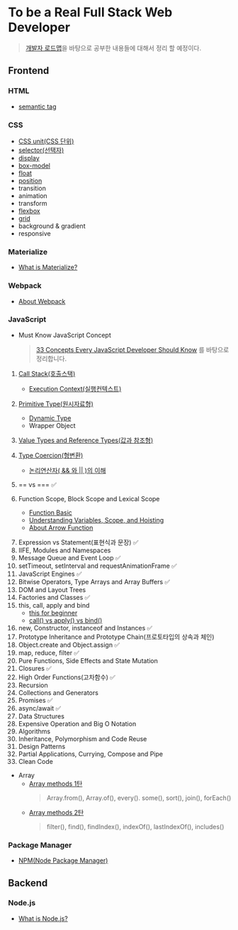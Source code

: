 # To be a Real Full Stack Web Developer

> [개발자 로드맵](https://github.com/kamranahmedse/developer-roadmap)을 바탕으로 공부한 내용들에 대해서 정리 할 예정이다.

## Frontend

### HTML

-   [semantic tag](html/semantic.md)

### CSS

-   [CSS unit(CSS 단위)](CSS/css-unit.md)
-   [selector(선택자)](CSS/selector.md)
-   [display](CSS/display.md)
-   [box-model](CSS/boxmodel.md)
-   [float](CSS/float.md)
-   [position](CSS/position.md)
-   transition
-   animation
-   transform
-   [flexbox](CSS/flexbox.md)
-   [grid](CSS/grid.md)
-   background & gradient
-   responsive

### Materialize

-   [What is Materialize?](Materialize/what-is-materialize.md)

### Webpack

-   [About Webpack](Webpack/webpack.md)

### JavaScript

-   Must Know JavaScript Concept
    > [33 Concepts Every JavaScript Developer Should Know](https://github.com/jjanmo/33-js-concepts) 를 바탕으로 정리합니다.

1. [Call Stack(호출스택)](JavaScript/33Concepts/callstack.md)

    - [Execution Context(실행컨텍스트)](JavaScript/33Concepts/execution-context.md)

2. [Primitive Type(원시자료형)](JavaScript/33Concepts/primitivetype.md)

    - [Dynamic Type](JavaScript/33Concepts/dynamicType.md)
    - Wrapper Object

3. [Value Types and Reference Types(값과 참조형)](JavaScript/33Concepts/valueType-vs-referenceType.md)
4. [Type Coercion(형변환)](JavaScript/33Concepts/coercion.md)

    - [논리연산자( && 와 || )의 이해](JavaScript/33Concepts/logical_operator.md)

5. == vs === ✅
6. Function Scope, Block Scope and Lexical Scope

    - [Function Basic](JavaScript/33Concepts/function_basic.md)
    - [Understanding Variables, Scope, and Hoisting](JavaScript/33Concepts/variables_scope_hoisting.md)
    - [About Arrow Function](JavaScript/33Concepts/arrowfunction.md)

7) Expression vs Statement(표현식과 문장) ✅
8) IIFE, Modules and Namespaces
9) Message Queue and Event Loop ✅
10) setTimeout, setInterval and requestAnimationFrame ✅
11) JavaScript Engines ✅
12) Bitwise Operators, Type Arrays and Array Buffers ✅
13) DOM and Layout Trees
14) Factories and Classes ✅
15) this, call, apply and bind
    - [this for beginner](JavaScript/33Concepts/this.md)
    - [call() vs apply() vs bind()](JavaScript/33Concepts/call_apply_bind.md)
16) new, Constructor, instanceof and Instances ✅
17) Prototype Inheritance and Prototype Chain(프로토타입의 상속과 체인)
18) Object.create and Object.assign ✅
19) map, reduce, filter ✅
20) Pure Functions, Side Effects and State Mutation
21) Closures ✅
22) High Order Functions(고차함수) ✅
23) Recursion
24) Collections and Generators
25) Promises ✅
26) async/await ✅
27) Data Structures
28) Expensive Operation and Big O Notation
29) Algorithms
30) Inheritance, Polymorphism and Code Reuse
31) Design Patterns
32) Partial Applications, Currying, Compose and Pipe
33) Clean Code

-   Array
    -   [Array methods 1탄](JavaScript/array/arrayMethod1.md)
        > Array.from(), Array.of(), every(). some(), sort(), join(), forEach()
    -   [Array methods 2탄](JavaScript/array/arrayMethod2.md)
        > filter(), find(), findIndex(), indexOf(), lastIndexOf(), includes()

### Package Manager

-   [NPM(Node Package Manager)](PackageManager/NPM.md)

## Backend

### Node.js

-   [What is Node.js?](Node/what-is-node.md)
